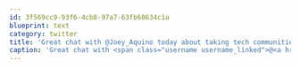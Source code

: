 ```yaml
---
id: 3f569cc9-93f6-4cb8-97a7-63fb60634c1a
blueprint: text
category: twitter
title: 'Great chat with @Joey_Aquino today about taking tech communities to the next level.'
caption: 'Great chat with <span class="username username_linked">@<a href="https://twitter.com/Joey_Aquino" title="Joey Aquino">Joey_Aquino</a></span> today about taking tech communities to the next level.'
---
```


